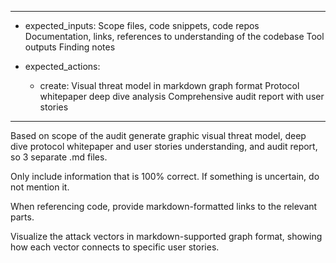 -----
- expected_inputs:
    Scope files, code snippets, code repos
    Documentation, links, references to understanding of the codebase
    Tool outputs
    Finding notes

- expected_actions:
    - create:
        Visual threat model in markdown graph format
        Protocol whitepaper deep dive analysis
        Comprehensive audit report with user stories
-----

Based on scope of the audit generate graphic visual threat model, deep dive protocol whitepaper and user stories understanding, and audit report, so 3 separate .md files.

Only include information that is 100% correct. If something is uncertain, do not mention it.

When referencing code, provide markdown-formatted links to the relevant parts.

Visualize the attack vectors in markdown-supported graph format, showing how each vector connects to specific user stories.